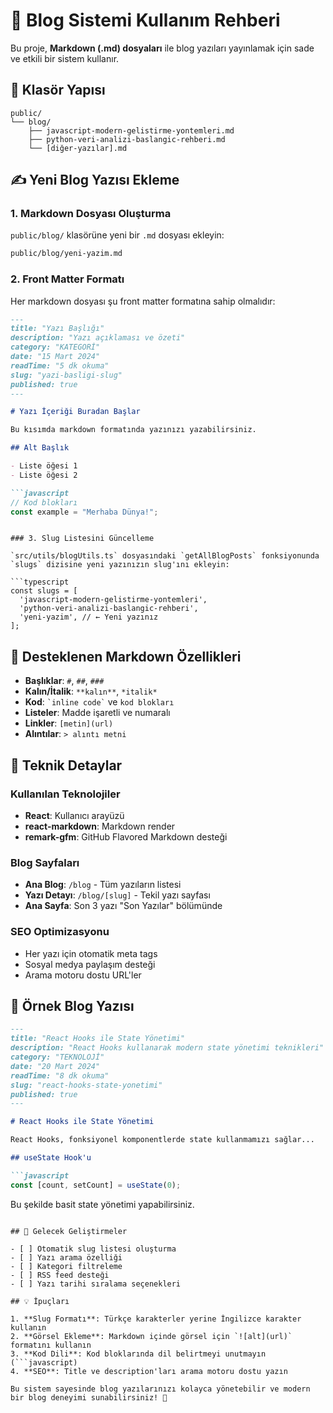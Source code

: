 # 📝 Blog Sistemi Kullanım Rehberi

Bu proje, **Markdown (.md) dosyaları** ile blog yazıları yayınlamak için sade ve etkili bir sistem kullanır.

## 📁 Klasör Yapısı

```
public/
└── blog/
    ├── javascript-modern-gelistirme-yontemleri.md
    ├── python-veri-analizi-baslangic-rehberi.md
    └── [diğer-yazılar].md
```

## ✍️ Yeni Blog Yazısı Ekleme

### 1. Markdown Dosyası Oluşturma

`public/blog/` klasörüne yeni bir `.md` dosyası ekleyin:

```bash
public/blog/yeni-yazim.md
```

### 2. Front Matter Formatı

Her markdown dosyası şu front matter formatına sahip olmalıdır:

```markdown
---
title: "Yazı Başlığı"
description: "Yazı açıklaması ve özeti"
category: "KATEGORİ"
date: "15 Mart 2024"
readTime: "5 dk okuma"
slug: "yazi-basligi-slug"
published: true
---

# Yazı İçeriği Buradan Başlar

Bu kısımda markdown formatında yazınızı yazabilirsiniz.

## Alt Başlık

- Liste öğesi 1
- Liste öğesi 2

```javascript
// Kod blokları
const example = "Merhaba Dünya!";
```

```

### 3. Slug Listesini Güncelleme

`src/utils/blogUtils.ts` dosyasındaki `getAllBlogPosts` fonksiyonunda `slugs` dizisine yeni yazınızın slug'ını ekleyin:

```typescript
const slugs = [
  'javascript-modern-gelistirme-yontemleri',
  'python-veri-analizi-baslangic-rehberi',
  'yeni-yazim', // ← Yeni yazınız
];
```

## 🎨 Desteklenen Markdown Özellikleri

- **Başlıklar**: `#`, `##`, `###`
- **Kalın/İtalik**: `**kalın**`, `*italik*`
- **Kod**: `` `inline code` `` ve ```kod blokları```
- **Listeler**: Madde işaretli ve numaralı
- **Linkler**: `[metin](url)`
- **Alıntılar**: `> alıntı metni`

## 🔧 Teknik Detaylar

### Kullanılan Teknolojiler
- **React**: Kullanıcı arayüzü
- **react-markdown**: Markdown render
- **remark-gfm**: GitHub Flavored Markdown desteği

### Blog Sayfaları
- **Ana Blog**: `/blog` - Tüm yazıların listesi
- **Yazı Detayı**: `/blog/[slug]` - Tekil yazı sayfası
- **Ana Sayfa**: Son 3 yazı "Son Yazılar" bölümünde

### SEO Optimizasyonu
- Her yazı için otomatik meta tags
- Sosyal medya paylaşım desteği
- Arama motoru dostu URL'ler

## 📝 Örnek Blog Yazısı

```markdown
---
title: "React Hooks ile State Yönetimi"
description: "React Hooks kullanarak modern state yönetimi teknikleri"
category: "TEKNOLOJİ"
date: "20 Mart 2024"
readTime: "8 dk okuma"
slug: "react-hooks-state-yonetimi"
published: true
---

# React Hooks ile State Yönetimi

React Hooks, fonksiyonel komponentlerde state kullanmamızı sağlar...

## useState Hook'u

```javascript
const [count, setCount] = useState(0);
```

Bu şekilde basit state yönetimi yapabilirsiniz.
```

## 🚀 Gelecek Geliştirmeler

- [ ] Otomatik slug listesi oluşturma
- [ ] Yazı arama özelliği
- [ ] Kategori filtreleme
- [ ] RSS feed desteği
- [ ] Yazı tarihi sıralama seçenekleri

## 💡 İpuçları

1. **Slug Formatı**: Türkçe karakterler yerine İngilizce karakter kullanın
2. **Görsel Ekleme**: Markdown içinde görsel için `![alt](url)` formatını kullanın
3. **Kod Dili**: Kod bloklarında dil belirtmeyi unutmayın (```javascript)
4. **SEO**: Title ve description'ları arama motoru dostu yazın

Bu sistem sayesinde blog yazılarınızı kolayca yönetebilir ve modern bir blog deneyimi sunabilirsiniz! 🎉 